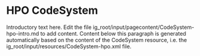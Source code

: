 # HPO CodeSystem

Introductory text here. Edit the file ig_root/input/pagecontent/CodeSystem-hpo-intro.md to add content.  Content below this paragraph is generated automatically based on the content of the CodeSystem resource, i.e. the ig_root/input/resources/CodeSystem-hpo.xml file.
